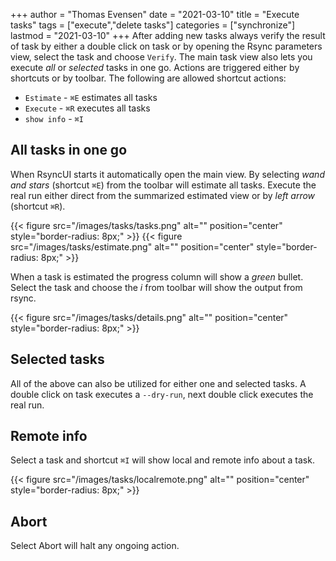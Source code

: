 +++
author = "Thomas Evensen"
date = "2021-03-10"
title =  "Execute tasks"
tags = ["execute","delete tasks"]
categories = ["synchronize"]
lastmod = "2021-03-10"
+++
After adding new tasks always verify the result of task by either a double click on task or by opening the Rsync parameters view, select the task and choose `Verify`.  The main task view also lets you execute *all* or *selected* tasks in one go. Actions are triggered either by shortcuts or by toolbar. The following are allowed shortcut actions:

- `Estimate` - `⌘E` estimates all tasks
- `Execute` - `⌘R` executes all tasks 
- `show info` - `⌘I`

## All tasks in one go

When RsyncUI starts it automatically open the main view. By selecting *wand and stars*  (shortcut `⌘E`) from the toolbar will estimate all tasks. Execute the real run either direct from the summarized estimated view or by *left arrow* (shortcut `⌘R`). 

{{< figure src="/images/tasks/tasks.png" alt="" position="center" style="border-radius: 8px;" >}}
{{< figure src="/images/tasks/estimate.png" alt="" position="center" style="border-radius: 8px;" >}}

When a task is estimated the progress column will show  a *green* bullet. Select the task and choose the *i* from toolbar will show the output from rsync. 

{{< figure src="/images/tasks/details.png" alt="" position="center" style="border-radius: 8px;" >}}

## Selected tasks

All of the above can also be utilized for either one and selected tasks. A double click on task executes a `--dry-run`, next double click executes the real run.

## Remote info

Select a task and shortcut `⌘I` will show local and remote info about a task.

{{< figure src="/images/tasks/localremote.png" alt="" position="center" style="border-radius: 8px;" >}}

## Abort

Select Abort will halt any ongoing action.
